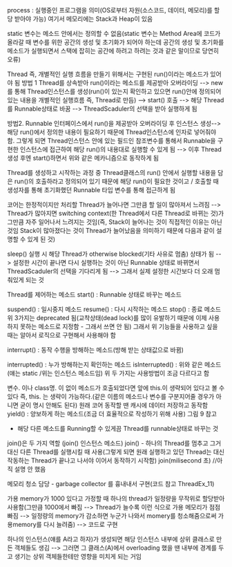 process : 실행중인 프로그램을 의미(OS로부터 자원(소스코드, 데이터, 메모리)를 할당 받아야 가능)
여기서 메모리에는 Stack과 Heap이 있음


static 변수는 메소드 안에서는 정의할 수 없음(static 변수는 Method Area에 코드가 올라갈 때 변수를 위한 공간의 생성 및 초기화가 되어야 하는데 공간의 생성 및 초기화를 메소드가 실행되면서 스택에 잡히는 공간에 하려고 하려는 것과 같은 말이므로 당연히 오류)


Thread 즉, 개별적인 실행 흐름을 만들기 위해서는 구현된 run()이라는 메소드가 있어야 됨
방법 1
Thread를 상속받아 run()이라는 메소드를 제공받아 오버라이딩 --> new를 통해 Thread인스턴스를 생성(run()이 있는지 확인하고 있으면 run()안에 정의되어 있는 내용을 개별적인 실행흐름 즉, Thread로 만듬) --> start() 호출 --> 해당 Thread를 Runnable상태로 바꿈 --> ThreadScaduler의 선택을 받아 실행하게 됨

방법2. 
Runnable 인터페이스에서 run()을 제공받아 오버라이딩 후 인스턴스 생성--> 해당 run()에서 정의한 내용이 필요하기 때문에 Thread인스턴스에 인자로 넣어줘야 함. 그렇게 되면 Thread인스턴스 안에 있는 필드인 참조변수를 통해서 Runnable을 구현한 인스턴스에 접근하여 해당 run()의 내용대로 실행할 수 있게 됨 --> 이후 Thread 생성 후엔 start()하면서 위와 같은 메카니즘으로 동작하게 됨

Thread를 생성하고 시작하는 과정 중 Thread클래스의 run() 안에서 실행할 내용을 담은 run()의 호출하라고 정의되어 있기 때문에 해당 run()이 필요한 것이고 / 호출할 때 생성자를 통해 초기화했던 Runnable 타입 변수를 통해 접근하게 됨

코어는 한정적이지만 처리할 Thread가 늘어나면 그만큼 할 일이 많아져서 느려짐 
--> Thread가 많아지면 switching context(한 Thread에서 다른 Thread로 바뀌는 것)가 그만큼 자주 일어나서 느려지는 것임(즉, Stack이 늘어나는 것이 직접적인 이유는 아닌 것임 Stack이 많아졌다는 것이 Thread가 늘어났음을 의미하기 때문에 다음과 같이 설명할 수 있게 된 것)

sleep() 실행 시 해당 Thread가 otherwise blocked(기타 사유로 멈춤) 상태가 됨 --> 설정한 시간이 끝나면 다시 실행하는 것이 아닌 Runnable 상태로 바뀌면서 ThreadScaduler의 선택을 기다리게 됨 --> 그래서 실제 설정한 시간보다 더 오래 멈춰있게 되는 것

Thread를 제어하는 메소드
start() : Runnable 상태로 바꾸는 메소드

suspend() : 일시중지 메소드
resume() : 다시 시작하는 메소드
stop() : 종료 메소드
위 3가지는 deprecated 됨(교착상태(dead lock)를 많이 유발하기 때문에 이제 사용하지 못하는 메소드로 지정함 - 그래서 쓰면 안 됨)
그래서 위 기능들을 사용하고 싶을 때는 알아서 로직으로 구현해서 사용해야 함

interrupt() : 동작 수행을 방해하는 메소드(방해 받는 상태값으로 바뀜)

interrupted() : 누가 방해하는지 확인하는 메소드
isInterrupted() : 위와  같은 메소드(얘는 static /위는 인스턴스 메소드임)
위 두 가지는 사용방법이 조금 다르다고 함

변수. 이나 class명. 이 없이 메소드가 호출되었다면 앞에 this.이 생략되어 있다고 볼 수 있다
즉, this. 는 생략이 가능하다.(같은 이름의 메소드나 변수를 구분지어줄 경우가 아니면 굳이 명시 안해도 된다)
원래 코어 동작할 땐 캐시에 데이터 저장하고 동작함
yield() : 양보하게 하는 메소드(조금 더 효율적으로 작성하기 위해 사용) 그림 9 참고
- 해당 다른 메소드를 Running할 수 있게끔 Thread를 runnable상태로 바꾸는 것

join()은 두 가지 역할 (join() 인스턴스 메소드)
join() - 하나의 Thread를 멈추고 그거 대신 다른 Thread를 실행시킬 때 사용(그렇게 되면 원래 실행하고 있던 Thread는 대신 작동하는 Thread가 끝나고 나서야 이어서 동작하기 시작함)
join(milisecond 초) //아직 설명 안 했음

메모리 청소 담당 - garbage collector 를 흉내내서 구현(코드 참고 ThreadEx_11)

가용 memory가 1000 있다고 가정할 때
하나의 thread가 일정량을 무작위로 할당받아 사용함(그만큼 1000에서 빠짐 --> Thread가 늘수록 이런 식으로 가용 메모리가 점점 빠짐 --> 일정량의 memory가 감소하면 누군가 나와서 momery를 청소해줌으로써 가용memory를 다시 늘려줌)
--> 코드로 구현

하나의 인스턴스(얘를 A라고 하자)가 생성되면 해당 인스턴스 내부에 상위 클래스로 만든 객체들도 생김 --> 그러면 그 클래스(A)에서 overloading 했을 땐 내부에 경계를 두고 생기는 상위 객체들한테만 영향을 미치게 되는 거임 

